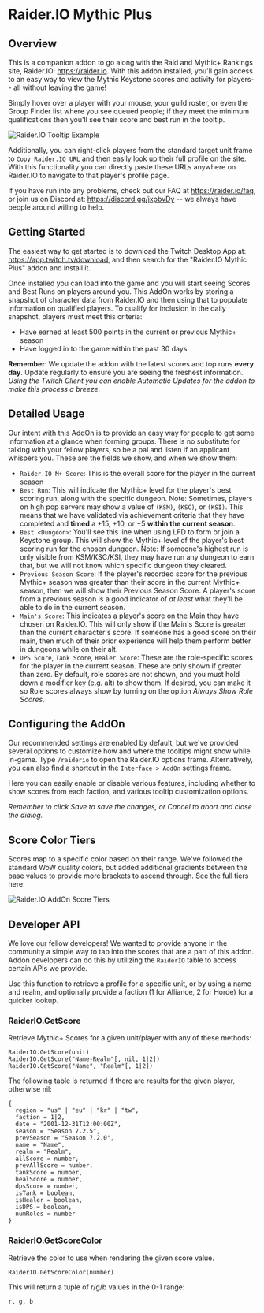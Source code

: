 # Raider.IO Mythic Plus

## Overview

This is a companion addon to go along with the Raid and Mythic+ Rankings site, Raider.IO: https://raider.io. With this addon installed, you'll gain access to an easy way to view the Mythic Keystone scores and activity for players-- all without leaving the game!

Simply hover over a player with your mouse, your guild roster, or even the Group Finder list where you see queued people; if they meet the minimum qualifications then you'll see their score and best run in the tooltip.

![Raider.IO Tooltip Example](https://assets.raider.io/images/addon/tooltip_details.jpg "Raider.IO Tooltip Example")

Additionally, you can right-click players from the standard target unit frame to `Copy Raider.IO URL` and then easily look up their full profile on the site. With this functionality you can directly paste these URLs anywhere on Raider.IO to navigate to that player's profile page.

If you have run into any problems, check out our FAQ at https://raider.io/faq, or join us on Discord at: https://discord.gg/jxpbvDy -- we always have people around willing to help.

## Getting Started

The easiest way to get started is to download the Twitch Desktop App at: https://app.twitch.tv/download, and then search for the "Raider.IO Mythic Plus" addon and install it.

Once installed you can load into the game and you will start seeing Scores and Best Runs on players around you. This AddOn works by storing a snapshot of character data from Raider.IO and then using that to populate information on qualified players. To qualify for inclusion in the daily snapshot, players must meet this criteria:

- Have earned at least 500 points in the current or previous Mythic+ season
- Have logged in to the game within the past 30 days

**Remember**: We update the addon with the latest scores and top runs **every day**. Update regularly to ensure you are seeing the freshest information. _Using the Twitch Client you can enable Automatic Updates for the addon to make this process a breeze_.

## Detailed Usage

Our intent with this AddOn is to provide an easy way for people to get some information at a glance when forming groups. There is no substitute for talking with your fellow players, so be a pal and listen if an applicant whispers you. These are the fields we show, and when we show them:

- `Raider.IO M+ Score`: This is the overall score for the player in the current season
- `Best Run`: This will indicate the Mythic+ level for the player's best scoring run, along with the specific dungeon. Note: Sometimes, players on high pop servers may show a value of `(KSM)`, `(KSC)`, or `(KSI)`. This  means that we have validated via achievement criteria that they have completed and **timed** a +15, +10, or +5 **within the current season**.
- `Best <Dungeon>`: You'll see this line when using LFD to form or join a Keystone group. This will show the Mythic+ level of the player's best scoring run for the chosen dungeon. Note: If someone's highest run is only visible from KSM/KSC/KSI, they may have run any dungeon to earn that, but we will not know which specific dungeon they cleared.
- `Previous Season Score`: If the player's recorded score for the previous Mythic+ season was greater than their score in the current Mythic+ season, then we will show their Previous Season Score. A player's score from a previous season is a good indicator of _at least_ what they'll be able to do in the current season.
- `Main's Score`: This indicates a player's score on the Main they have chosen on Raider.IO. This will only show if the Main's Score is greater than the current character's score. If someone has a good score on their main, then much of their prior experience will help them perform better in dungeons while on their alt.
- `DPS Score`, `Tank Score`, `Healer Score`: These are the role-specific scores for the player in the current season. These are only shown if greater than zero. By default, role scores are not shown, and you must hold down a modifier key (e.g. alt) to show them. If desired, you can make it so Role scores always show by turning on the option *Always Show Role Scores*.

## Configuring the AddOn

Our recommended settings are enabled by default, but we've provided several options to customize how and where the tooltips might show while in-game. Type ``/raiderio`` to open the Raider.IO options frame. Alternatively, you can also find a shortcut in the ``Interface > AddOn`` settings frame.

Here you can easily enable or disable various features, including whether to show scores from each faction, and various tooltip customization options.

_Remember to click Save to save the changes, or Cancel to abort and close the dialog._

## Score Color Tiers

Scores map to a specific color based on their range. We've followed the standard WoW quality colors, but added additional gradients between the base values to provide more brackets to ascend through. See the full tiers here:

![Raider.IO AddOn Score Tiers](https://assets.raider.io/images/addon/score_tiers.png "Raider.IO AddOn Score Tiers")

## Developer API

We love our fellow developers! We wanted to provide anyone in the community a simple way to tap into the scores that are a part of this addon. Addon developers can do this by utilizing the ``RaiderIO`` table to access certain APIs we provide.

Use this function to retrieve a profile for a specific unit, or by using a name and realm, and optionally provide a faction (1 for Alliance, 2 for Horde) for a quicker lookup.

### RaiderIO.GetScore

Retrieve Mythic+ Scores for a given unit/player with any of these methods:

```
RaiderIO.GetScore(unit)
RaiderIO.GetScore("Name-Realm"[, nil, 1|2])
RaiderIO.GetScore("Name", "Realm"[, 1|2])
```

The following table is returned if there are results for the given player, otherwise nil:

```
{
  region = "us" | "eu" | "kr" | "tw",
  faction = 1|2,
  date = "2001-12-31T12:00:00Z",
  season = "Season 7.2.5",
  prevSeason = "Season 7.2.0",
  name = "Name",
  realm = "Realm",
  allScore = number,
  prevAllScore = number,
  tankScore = number,
  healScore = number,
  dpsScore = number,
  isTank = boolean,
  isHealer = boolean,
  isDPS = boolean,
  numRoles = number
}
```

### RaiderIO.GetScoreColor

Retrieve the color to use when rendering the given score value.

``RaiderIO.GetScoreColor(number)``

This will return a tuple of r/g/b values in the 0-1 range:

```
r, g, b
```
